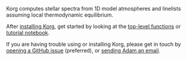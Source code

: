 Korg computes stellar spectra from 1D model atmospheres and linelists assuming local thermodynamic equilibrium.

After [installing Korg](./install), get started by looking at the [top-level functions](./API) or [tutorial notebook](./assets/Tutorial.zip).

If you are having trouble using or installing Korg, please get in touch by [opening a GitHub issue](https://github.com/ajwheeler/Korg.jl/issues) (preferred), or [sending Adam an email](mailto:a.wheeler@columbia.edu).

